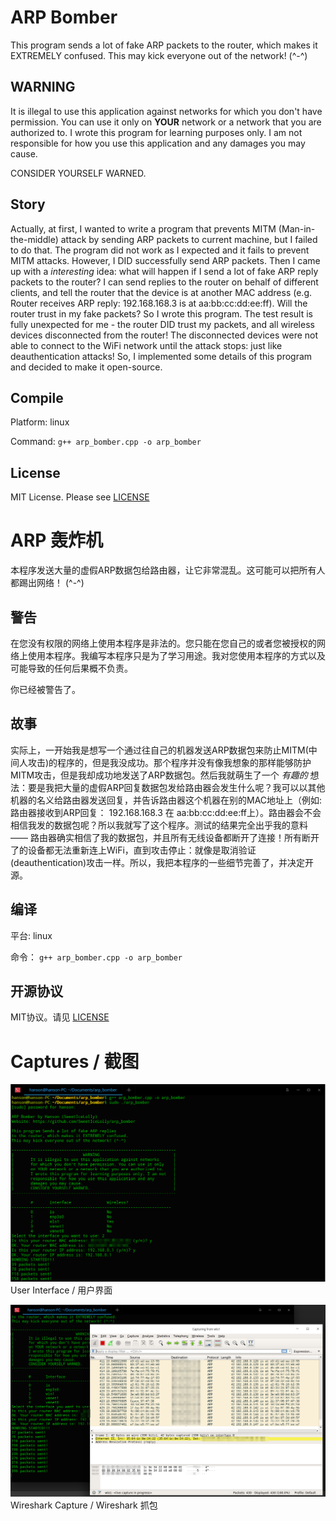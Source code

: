 # ARP Bomber
This program sends a lot of fake ARP packets to the router, which makes it EXTREMELY confused. This may kick everyone out of the network! (^-^)

## WARNING
It is illegal to use this application against networks for which you don't have permission. You can use it only on __YOUR__ network or a network that you are authorized to. I wrote this program for learning purposes only. I am not responsible for how you use this application and any damages you may cause.

CONSIDER YOURSELF WARNED.

## Story
Actually, at first, I wanted to write a program that prevents MITM (Man-in-the-middle) attack by sending ARP packets to current machine, but I failed to do that. The program did not work as I expected and it fails to prevent MITM attacks. However, I DID successfully send ARP packets. Then I came up with a _interesting_ idea: what will happen if I send a lot of fake ARP reply packets to the router? I can send replies to the router on behalf of different clients, and tell the router that the device is at another MAC address (e.g. Router receives ARP reply: 192.168.168.3 is at aa:bb:cc:dd:ee:ff). Will the router trust in my fake packets? So I wrote this program. The test result is fully unexpected for me - the router DID trust my packets, and all wireless devices disconnected from the router! The disconnected devices were not able to connect to the WiFi network until the attack stops: just like deauthentication attacks! So, I implemented some details of this program and decided to make it open-source.

## Compile
Platform: linux

Command: `g++ arp_bomber.cpp -o arp_bomber`

## License
MIT License. Please see [LICENSE](LICENSE)

# ARP 轰炸机
本程序发送大量的虚假ARP数据包给路由器，让它非常混乱。这可能可以把所有人都踢出网络！ (^-^)

## 警告
在您没有权限的网络上使用本程序是非法的。您只能在您自己的或者您被授权的网络上使用本程序。我编写本程序只是为了学习用途。我对您使用本程序的方式以及可能导致的任何后果概不负责。

你已经被警告了。

## 故事
实际上，一开始我是想写一个通过往自己的机器发送ARP数据包来防止MITM(中间人攻击)的程序的，但是我没成功。那个程序并没有像我想象的那样能够防护MITM攻击，但是我却成功地发送了ARP数据包。然后我就萌生了一个 _有趣的_ 想法：要是我把大量的虚假ARP回复数据包发给路由器会发生什么呢？我可以以其他机器的名义给路由器发送回复，并告诉路由器这个机器在别的MAC地址上（例如: 路由器接收到ARP回复： 192.168.168.3 在 aa:bb:cc:dd:ee:ff上）。路由器会不会相信我发的数据包呢？所以我就写了这个程序。测试的结果完全出乎我的意料 —— 路由器确实相信了我的数据包，并且所有无线设备都断开了连接！所有断开了的设备都无法重新连上WiFi，直到攻击停止：就像是取消验证(deauthentication)攻击一样。所以，我把本程序的一些细节完善了，并决定开源。

## 编译
平台: linux

命令： `g++ arp_bomber.cpp -o arp_bomber`

## 开源协议
MIT协议。请见 [LICENSE](LICENSE)

# Captures / 截图
![User Interface / 用户界面](Captures/1.png)
<br>User Interface / 用户界面<br>

![Wireshark Capture / Wireshark 抓包](Captures/2.png)
<br>Wireshark Capture / Wireshark 抓包<br>
